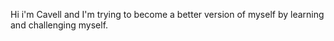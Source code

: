 Hi i'm Cavell and I'm trying to become a better version of myself by learning and challenging myself. 
